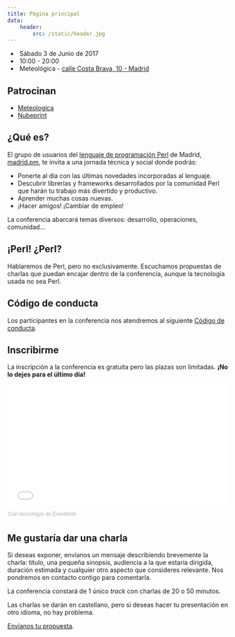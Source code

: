 ```yaml
---
title: Página principal
data:
    header:
        src: /static/header.jpg
---
```

<ul class="play-right" id="event_details">
<li><span class="glyphicon glyphicon-calendar"></span>&nbsp;Sábado 3 de Junio de 2017</li>
<li><span class="glyphicon glyphicon-time"></span>&nbsp;10:00 - 20:00</li>
<li><span class="glyphicon glyphicon-hand-right"></span>&nbsp;Meteológica - <a href="https://www.google.es/maps/place/Meteologica+S.A.,+Calle+de+la+Costa+Brava,+10,+28034+Madrid/@40.4979653,-3.7064253,17z/data=!4m2!3m1!1s0xd422912e8541bb9:0x8abc392053097d7c">calle Costa Brava, 10 - Madrid</a></li>
</ul>

## Patrocinan

* [Meteologica](http://meteologica.com)
* [Nubeprint](http://www.nubeprint.com)

## ¿Qué es?

El grupo de usuarios del [lenguaje de programación Perl](http://perl.org) de Madrid, [madrid.pm](http://madrid.pm.org), te invita a una jornada técnica y social donde podrás:

<ul class="play-right">
<li>Ponerte al día con las últimas novedades incorporadas al lenguaje.</li>
<li>Descubrir librerías y frameworks desarrollados por la comunidad Perl que harán tu trabajo más divertido y productivo.</li>
<li>Aprender muchas cosas nuevas.</li>
<li>¡Hacer amigos! ¡Cambiar de empleo!</li>
</ul>

La conferencia abarcará temas diversos: desarrollo, operaciones, comunidad...


## ¡Perl! ¿Perl?
Hablaremos de Perl, pero no exclusivamente. Escuchamos propuestas de charlas que puedan encajar dentro de la conferencia, aunque la tecnología usada no sea Perl.

## Código de conducta
Los participantes en la conferencia nos atendremos al siguiente [Código de conducta](/page/code-of-conduct.html).


## Inscribirme

La inscripción a la conferencia es gratuita pero las plazas son limitadas. **¡No lo dejes para el último día!**

<div style="width:100%; text-align:left;"><iframe src="//eventbrite.es/tickets-external?eid=31565571474&ref=etckt" frameborder="0" height="275" width="100%" vspace="0" hspace="0" marginheight="5" marginwidth="5" scrolling="auto" allowtransparency="true"></iframe><div style="font-family:Helvetica, Arial; font-size:12px; padding:10px 0 5px; margin:2px; width:100%; text-align:left;" ><a class="powered-by-eb" style="color: #ADB0B6; text-decoration: none;" target="_blank" href="http://www.eventbrite.es/">Con tecnología de Eventbrite</a></div></div>

## Me gustaría dar una charla

Si deseas exponer, envíanos un mensaje describiendo brevemente la
charla: título, una pequeña sinopsis, audiencia a la que estaría dirigida,
duración estimada y cualquier otro aspecto que consideres relevante. Nos
pondremos en contacto contigo para comentarla.

La conferencia constará de 1 único _track_ con charlas de 20 o 50 minutos.

Las charlas se darán en castellano, pero si deseas hacer tu presentación en otro idioma, no hay problema.

<p class="well opensans">
<a href="https://goo.gl/forms/RZ5Z9mP2yibfDVBl2" target="_blank">Envíanos tu propuesta</a>.
</p>

